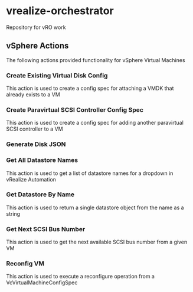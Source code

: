 # vrealize-orchestrator
Repository for vRO work

## vSphere Actions
The following actions provided functionality for vSphere Virtual Machines

### Create Existing Virtual Disk Config
This action is used to create a config spec for attaching a VMDK that already exists to a VM

### Create Paravirtual SCSI Controller Config Spec
This action is used to create a config spec for adding another paravirtual SCSI controller to a VM

### Generate Disk JSON

### Get All Datastore Names
This action is used to get a list of datastore names for a dropdown in vRealize Automation

### Get Datastore By Name
This action is used to return a single datastore object from the name as a string

### Get Next SCSI Bus Number
This action is used to get the next available SCSI bus number from a given VM

### Reconfig VM
This action is used to execute a reconfigure operation from a VcVirtualMachineConfigSpec

